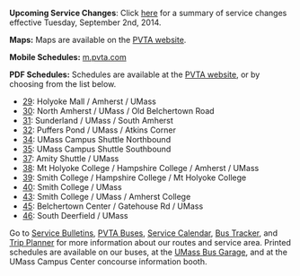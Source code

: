 **Upcoming Service Changes**: Click [here][changes] for a summary of service changes effective Tuesday, September 2nd, 2014.

**Maps:** Maps are available on the [PVTA website][maps].

**Mobile Schedules:** [m.pvta.com][m]

**PDF Schedules:** Schedules are available at the [PVTA website][schedules], or by choosing from the list below.

* [29][VS]: Holyoke Mall / Amherst / UMass
* [30][30]: North Amherst / UMass / Old Belchertown Road
* [31][31]: Sunderland / UMass / South Amherst
* [32][OR]: Puffers Pond / UMass / Atkins Corner
* [34][CS]: UMass Campus Shuttle Northbound
* [35][CS]: UMass Campus Shuttle Southbound
* [37][37]: Amity Shuttle / UMass
* [38][38]: Mt Holyoke College / Hampshire College / Amherst / UMass
* [39][39]: Smith College / Hampshire College / Mt Holyoke College
* [40][VS]: Smith College / UMass
* [43][VS]: Smith College / UMass / Amherst College
* [45][OR]: Belchertown Center / Gatehouse Rd / UMass
* [46][OR]: South Deerfield / UMass

Go to [Service Bulletins][news], [PVTA Buses][bus], [Service Calendar][cal],
[Bus Tracker][track], and [Trip Planner][trip] for more information about our routes
and service area. Printed schedules are available on our buses, at the
[UMass Bus Garage][dir], and at the UMass Campus Center concourse information booth.

[30]: pdf/route30.pdf
[31]: pdf/route31.pdf
[37]: pdf/route37.pdf
[38]: pdf/route38.pdf
[39]: pdf/route39.pdf
[CS]: pdf/route34and35.pdf
[OR]: pdf/outreach.pdf
[VS]: other_routes.html

[schedules]: http://pvta.com/schedules.php
[maps]: http://pvta.com/systemMap.php
[oldmaps]: maps.html
[m]:    http://m.pvta.com/
[news]: news.html
[bus]:  buses.html
[cal]:  calendar.html
[trip]: trip_planner.html
[dir]:  directions.html
[changes]: 2014_service_changes.html
[track]: bus_tracker.html

